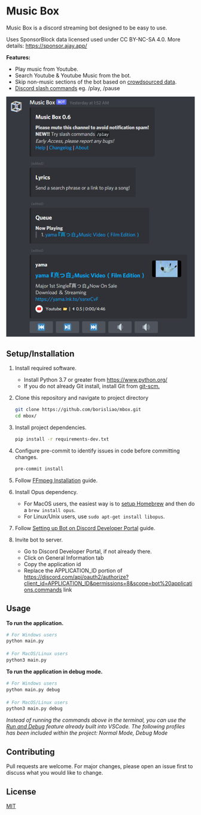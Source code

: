# Music Box

Music Box is a discord streaming bot designed to be easy to use.

Uses SponsorBlock data licensed used under CC BY-NC-SA 4.0. More details: <https://sponsor.ajay.app/>

**Features:**

- Play music from Youtube.
- Search Youtube & Youtube Music from the bot.
- Skip non-music sections of the bot based on [crowdsourced data](https://sponsor.ajay.app/).
- [Discord slash commands](https://blog.discord.com/slash-commands-are-here-8db0a385d9e6)  eg. /play, /pause

![image](images/example.png)

## Setup/Installation

1. Install required software.
    - Install Python 3.7 or greater from <https://www.python.org/>
    - If you do not already Git install, install Git from [git-scm.](https://git-scm.com)

2. Clone this repository and navigate to project directory

    ```bash
    git clone https://github.com/borisliao/mbox.git
    cd mbox/
    ```

4. Install project dependencies.

    ```bash
    pip install -r requirements-dev.txt
    ```

6. Configure pre-commit to identify issues in code before committing changes.

    ```bash
    pre-commit install
    ```

7. Follow [FFmpeg Installation](https://github.com/borisliao/mbox/wiki/FFmpeg-Installation) guide.

8. Install Opus dependency.
    - For MacOS users, the easiest way is to [setup Homebrew](https://brew.sh/) and then do a `brew install opus`.
    - For Linux/Unix users, use `sudo apt-get install libopus`.

9. Follow [Setting up Bot on Discord Developer Portal](https://github.com/borisliao/mbox/wiki/Setting-up-Bot-on-Discord-Developer-Portal) guide.

10. Invite bot to server.
    - Go to Discord Developer Portal, if not already there.
    - Click on General Information tab
    - Copy the application id
    - Replace the APPLICATION_ID portion of <https://discord.com/api/oauth2/authorize?client_id=APPLICATION_ID&permissions=8&scope=bot%20applications.commands> link

## Usage

**To run the application.**

```bash
# For Windows users
python main.py

# For MacOS/Linux users
python3 main.py
```

**To run the application in debug mode.**

```bash
# For Windows users
python main.py debug

# For MacOS/Linux users
python3 main.py debug
```

*Instead of running the commands above in the terminal, you can use the [Run and Debug](https://code.visualstudio.com/docs/editor/debugging) feature already built into VSCode. The following profiles has been included within the project: Normal Mode, Debug Mode*

## Contributing

Pull requests are welcome. For major changes, please open an issue first to discuss what you would like to change.

## License

[MIT](https://choosealicense.com/licenses/mit/)
